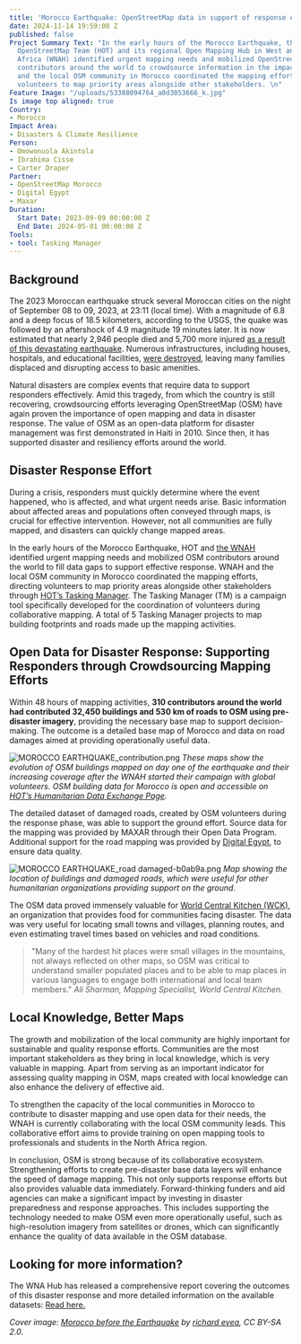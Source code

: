 ```yaml
---
title: 'Morocco Earthquake: OpenStreetMap data in support of response efforts'
date: 2024-11-14 19:59:00 Z
published: false
Project Summary Text: "In the early hours of the Morocco Earthquake, the Humanitarian
  OpenStreetMap Team (HOT) and its regional Open Mapping Hub in West and Northern
  Africa (WNAH) identified urgent mapping needs and mobilized OpenStreetMap (OSM)
  contributors around the world to crowdsource information in the impacted area. WNAH
  and the local OSM community in Morocco coordinated the mapping efforts, directing
  volunteers to map priority areas alongside other stakeholders. \n"
Feature Image: "/uploads/53388094764_a0d3053666_k.jpg"
Is image top aligned: true
Country:
- Morocco
Impact Area:
- Disasters & Climate Resilience
Person:
- Omowonuola Akintola
- Ibrahima Cisse
- Carter Draper
Partner:
- OpenStreetMap Morocco
- Digital Egypt
- Maxar
Duration:
  Start Date: 2023-09-09 00:00:00 Z
  End Date: 2024-05-01 00:00:00 Z
Tools:
- tool: Tasking Manager
---
```


## Background

The 2023 Moroccan earthquake struck several Moroccan cities on the night of September 08 to 09, 2023, at 23:11 (local time). With a magnitude of 6.8 and a deep focus of 18.5 kilometers, according to the USGS, the quake was followed by an aftershock of 4.9 magnitude 19 minutes later. It is now estimated that nearly 2,946 people died and 5,700 more injured [as a result of this devastating earthquake](https://reliefweb.int/report/morocco/morocco-assistance-overview-february-2024). Numerous infrastructures, including houses, hospitals, and educational facilities, [were destroyed](https://www.unicef.org/press-releases/least-100000-children-affected-morocco-earthquake), leaving many families displaced and disrupting access to basic amenities.

Natural disasters are complex events that require data to support responders effectively. Amid this tragedy, from which the country is still recovering, crowdsourcing efforts leveraging OpenStreetMap (OSM) have again proven the importance of open mapping and data in disaster response. The value of OSM as an open-data platform for disaster management was first demonstrated in Haiti in 2010. Since then, it has supported disaster and resiliency efforts around the world.

## Disaster Response Effort

During a crisis, responders must quickly determine where the event happened, who is affected, and what urgent needs arise. Basic information about affected areas and populations often conveyed through maps, is crucial for effective intervention.
However, not all communities are fully mapped, and disasters can quickly change mapped areas.

In the early hours of the Morocco Earthquake, HOT and [the WNAH](https://www.hotosm.org/hubs/open-mapping-hub-west-and-northern-africa) identified urgent mapping needs and mobilized OSM contributors
around the world to fill data gaps to support effective response. 
WNAH and the local OSM community in Morocco coordinated the mapping efforts, directing volunteers to map priority areas alongside other stakeholders through [HOT’s Tasking Manager](https://tasks.hotosm.org/). The Tasking Manager (TM) is a campaign tool specifically developed for the coordination of volunteers during collaborative mapping. A total of 5 Tasking Manager projects to map building footprints and roads made up the mapping activities.

## Open Data for Disaster Response: Supporting Responders through Crowdsourcing Mapping Efforts

Within 48 hours of mapping activities, **310 contributors around the world had contributed 32,450 buildings and 530 km of roads to OSM using pre-disaster imagery**, providing the necessary base map to support decision-making. The outcome is a detailed base map of Morocco and data on road damages aimed at providing operationally useful
data.

![MOROCCO EARTHQUAKE_contribution.png](/uploads/MOROCCO%20EARTHQUAKE_contribution.png)
*These maps show the evolution of OSM buildings mapped on day one of the earthquake and their increasing coverage after the WNAH started their campaign with global volunteers. OSM building data for Morocco is open and accessible on [HOT’s Humanitarian Data Exchange Page](https://www.google.com/url?q=https://data.humdata.org/dataset/hotosm_mar_buildings&sa=D&source=apps-viewer-frontend&ust=1732112788686375&usg=AOvVaw3KYUnHwa3n9fac294FGt1k&hl=en).*

The detailed dataset of damaged roads, created by OSM volunteers
during the response phase, was able to support the ground effort. Source data for the mapping was provided by MAXAR through their Open Data Program. Additional support for the road mapping was provided by [Digital Egypt](https://wiki.openstreetmap.org/wiki/DigitalEgypt), to ensure data quality.

![MOROCCO EARTHQUAKE_road damaged-b0ab9a.png](/uploads/MOROCCO%20EARTHQUAKE_road%20damaged-b0ab9a.png)
*Map showing the location of buildings and damaged roads, which were useful for other humanitarian organizations providing support on the ground.*

The OSM data proved immensely valuable for [World Central Kitchen (WCK)](https://wck.org/relief/morocco-earthquake-2023), an organization that provides food for communities facing disaster. The data was very useful for locating small towns and villages, planning routes, and even estimating travel times based on vehicles and road conditions.

> "Many of the hardest hit places were small villages in the mountains, not always reflected on other maps, so OSM was critical to understand smaller populated places and to be able to map places in various languages to engage both international and local team members."
*Ali Sharman, Mapping Specialist, World Central Kitchen.*

## Local Knowledge, Better Maps

The growth and mobilization of the local community are highly important for sustainable and quality response efforts. Communities are the most important stakeholders as they bring in local knowledge, which is very valuable in mapping.
Apart from serving as an important indicator for assessing quality mapping in OSM, maps created with local knowledge can also enhance the delivery of effective aid.

To strengthen the capacity of the local communities in Morocco to contribute to disaster mapping and use open data for their needs, the WNAH is currently collaborating with the local OSM community leads. This collaborative effort aims to provide training on open mapping tools to professionals and students in the North Africa region.

In conclusion, OSM is strong because of its collaborative ecosystem. Strengthening efforts to create pre-disaster base data layers will enhance the speed of damage mapping. This not only supports response efforts but also provides valuable data immediately. Forward-thinking funders and aid agencies can make a significant impact by investing in disaster preparedness and response approaches. This includes supporting the technology needed to make OSM even more
operationally useful, such as high-resolution imagery from satellites or drones, which can significantly enhance the quality of data available in the OSM database.

## Looking for more information?

The WNA Hub has released a comprehensive report covering the outcomes of this disaster response and more detailed information on the available datasets: [Read here.](https://drive.google.com/file/d/10w9HCpRJ4aarzBYmFgJ-aqXrRE_zwXMI/view)

*Cover image: [Morocco before the Earthquake](https://www.flickr.com/photos/42027960@N04/53388094764/in/photolist-6e1UMM-8F3adc-DbgvSF-No1Dv3-6Xq43q-2pHJsHk-2aBVYR-2pHJsG3-8BCjqf-a9qjH-a9qiB-Nqxr1Z-2aBW1B-eVXav8-a9qgF-2g42u2-4eJfYg-2pkHkuq-8azFHD-a9qfH-2p1KD5z-2g43vB-2pSFktF-2pSA8aA-2pSNc7p-2p1Rc76-2pSL5nh-2p2f2yg-2p2i481-2p2j3DG-2p99p3q-2pStctw-2p9a768-2p2pZxq-8BzE42-2pkJBdu-2p2qi4k-2p2nKza-2pkJB5t-2pkBEmK-2p2jHYM-2p2qiGE-2pkHkjk-2pkJBdz-2p2nK3o-8BCPdm-2p2pYD1-2pkHWPu-2p2jHiD-2pkHWyu) by 
[richard evea](https://www.flickr.com/photos/42027960@N04/), CC BY-SA 2.0.*